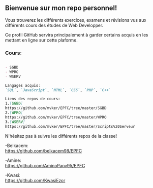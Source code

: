 ## Bienvenue sur mon repo personnel!

Vous trouverez les différents exercices, examens et révisions vus aux différents cours des études de Web Developper.

Ce profil GitHub servira principalement à garder certains acquis en les mettant en ligne sur cette plaforme.

### Cours:

```markdown

- SGBD
- WPRO
- WSERV

Langages acquis:
`SQL`, `JavaScript`, `HTML`, `CSS`, `PHP`, `C++`

Liens des repos de cours:
1.[SGBD] 
https://github.com/mvker/EPFC/tree/master/SGBD 
2.[WPRO] 
https://github.com/mvker/EPFC/tree/master/WPRO
3.[WSERV] 
https://github.com/mvker/EPFC/tree/master/Scripts%20Serveur

```
N'hésitez pas à suivre les différents repos de la classe! <br/>

-Belkacem: <br/>
https://github.com/belkacem98/EPFC <br/>

-Amine: <br/> 
https://github.com/AminoPapy95/EPFC <br/>

-Kwasi: <br/>
https://github.com/KwasiEzor

